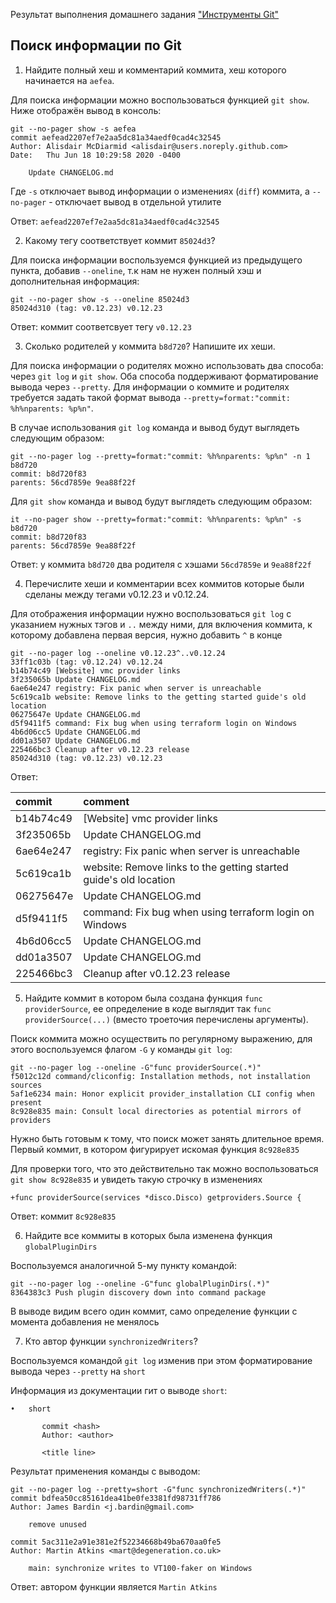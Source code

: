 Результат выполнения домашнего задания ["Инструменты Git"](https://github.com/netology-code/sysadm-homeworks/tree/devsys10/02-git-04-tools)

## Поиск информации по Git

1. Найдите полный хеш и комментарий коммита, хеш которого начинается на `aefea`.

Для поиска информации можно воспользоваться функцией `git show`. Ниже отображён вывод в консоль:
```shell
git --no-pager show -s aefea
commit aefead2207ef7e2aa5dc81a34aedf0cad4c32545
Author: Alisdair McDiarmid <alisdair@users.noreply.github.com>
Date:   Thu Jun 18 10:29:58 2020 -0400

    Update CHANGELOG.md
```
Где `-s` отключает вывод информации о изменениях (`diff`) коммита, а `--no-pager` - отключает вывод в отдельной утилите

Ответ: `aefead2207ef7e2aa5dc81a34aedf0cad4c32545`

2. Какому тегу соответствует коммит `85024d3`?

Для поиска информации воспользуемся функцией из предыдущего пункта, добавив `--oneline`, т.к нам не нужен полный хэш и дополнительная информация:
```shell
git --no-pager show -s --oneline 85024d3     
85024d310 (tag: v0.12.23) v0.12.23
```
Ответ: коммит соответсвует тегу `v0.12.23`

3. Сколько родителей у коммита `b8d720`? Напишите их хеши.

Для поиска информации о родителях можно использовать два способа: через `git log` и `git show`. Оба способа поддерживают форматирование вывода через `--pretty`. Для информации о коммите и родителях требуется задать такой формат вывода `--pretty=format:"commit: %h%nparents: %p%n"`.

В случае использования `git log` команда и вывод будут выглядеть следующим образом:
```shell
git --no-pager log --pretty=format:"commit: %h%nparents: %p%n" -n 1 b8d720
commit: b8d720f83
parents: 56cd7859e 9ea88f22f
```

Для `git show` команда и вывод будут выглядеть следующим образом:
```shell
it --no-pager show --pretty=format:"commit: %h%nparents: %p%n" -s b8d720
commit: b8d720f83
parents: 56cd7859e 9ea88f22f
```
Ответ: у коммита `b8d720` два родителя с хэшами `56cd7859e` и  `9ea88f22f`

4. Перечислите хеши и комментарии всех коммитов которые были сделаны между тегами v0.12.23 и v0.12.24.

Для отображения информации нужно воспользоваться `git log` с указанием нужных тэгов и `..` между ними, для включения коммита, к которому добавлена первая версия, нужно добавить `^` в конце
```shell
git --no-pager log --oneline v0.12.23^..v0.12.24
33ff1c03b (tag: v0.12.24) v0.12.24
b14b74c49 [Website] vmc provider links
3f235065b Update CHANGELOG.md
6ae64e247 registry: Fix panic when server is unreachable
5c619ca1b website: Remove links to the getting started guide's old location
06275647e Update CHANGELOG.md
d5f9411f5 command: Fix bug when using terraform login on Windows
4b6d06cc5 Update CHANGELOG.md
dd01a3507 Update CHANGELOG.md
225466bc3 Cleanup after v0.12.23 release
85024d310 (tag: v0.12.23) v0.12.23
```
Ответ:

| commit    | comment                                                            |
|:----------|:-------------------------------------------------------------------|
| b14b74c49 | [Website] vmc provider links                                       |
| 3f235065b | Update CHANGELOG.md                                                |
| 6ae64e247 | registry: Fix panic when server is unreachable                     |
| 5c619ca1b | website: Remove links to the getting started guide's old location  |
| 06275647e | Update CHANGELOG.md                                                |
| d5f9411f5 | command: Fix bug when using terraform login on Windows             |
| 4b6d06cc5 | Update CHANGELOG.md                                                |
| dd01a3507 | Update CHANGELOG.md                                                |
| 225466bc3 | Cleanup after v0.12.23 release                                     |

5. Найдите коммит в котором была создана функция `func providerSource`, ее определение в коде выглядит так `func providerSource(...)` (вместо троеточия перечислены аргументы).

Поиск коммита можно осуществить по регулярному выражению, для этого воспользуемся флагом `-G` у команды `git log`:
```shell
git --no-pager log --oneline -G"func providerSource(.*)"
f5012c12d command/cliconfig: Installation methods, not installation sources
5af1e6234 main: Honor explicit provider_installation CLI config when present
8c928e835 main: Consult local directories as potential mirrors of providers
```
Нужно быть готовым к тому, что поиск может занять длительное время. Первый коммит, в котором фигурирует искомая функция `8c928e835`

Для проверки того, что это действительно так можно воспользоваться `git show 8c928e835` и увидеть такую строчку в изменениях
```shell
+func providerSource(services *disco.Disco) getproviders.Source {
```
Ответ: коммит `8c928e835`

6. Найдите все коммиты в которых была изменена функция `globalPluginDirs`

Воспользуемся аналогичной 5-му пункту командой:
```shell
git --no-pager log --oneline -G"func globalPluginDirs(.*)"
8364383c3 Push plugin discovery down into command package
```
В выводе видим всего один коммит, само определение функции с момента добавления не менялось

7. Кто автор функции `synchronizedWriters`?

Воспользуемся командой `git log` изменив при этом форматирование вывода через `--pretty` на `short`

Информация из документации гит о выводе `short`:
```shell
•   short

       commit <hash>
       Author: <author>

       <title line>
```

Результат применения команды с выводом:
```shell
git --no-pager log --pretty=short -G"func synchronizedWriters(.*)"
commit bdfea50cc85161dea41be0fe3381fd98731ff786
Author: James Bardin <j.bardin@gmail.com>

    remove unused

commit 5ac311e2a91e381e2f52234668b49ba670aa0fe5
Author: Martin Atkins <mart@degeneration.co.uk>

    main: synchronize writes to VT100-faker on Windows
```

Ответ: автором функции является `Martin Atkins`